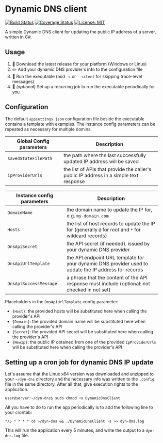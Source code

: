 # Dynamic DNS client

[![Build Status](https://github.com/balazs-kis/dynamic-dns/workflows/build-and-test/badge.svg "Build Status")](https://github.com/balazs-kis/dynamic-dns/actions?query=workflow%3A%22build-and-test%22)
[![Coverage Status](https://codecov.io/gh/balazs-kis/dynamic-dns/branch/main/graph/badge.svg)](https://codecov.io/gh/balazs-kis/dynamic-dns)
[![License: MIT](https://img.shields.io/badge/license-MIT-blueviolet)](https://opensource.org/licenses/MIT)

A simple Dynamic DNS client for updating the public IP address of a server, written in C#.

## Usage
1. :floppy_disk: Download the latest release for your platform (Windows or Linux)
2. :pencil2: Add your dynamic DNS provider's info to the configuration file
3. :rocket: Run the executable (add `-s` or `--silent` for skipping trace-level messages)
4. :arrows_counterclockwise: _(optional)_ Set up a recurring job to run the executable periodically for you

## Configuration
The default `appsettings.json` configuration file beside the executable contains a template with examples. The instance config parameters can be repeated as necessary for multiple domins.

| Global Config parameters | Description                                                                                |
| ------------------------ | ------------------------------------------------------------------------------------------ |
| `savedStateFilePath`     | the path where the last successfully updated IP address will be saved                      |
| `ipProviderUrls`         | the list of APIs that provide the caller's public IP address in a simple text response     |

| Instance config parameters | Description                                                                                            |
| -------------------------- | ------------------------------------------------------------------------------------------------------ |
| `DomainName`               | the domain name to update the IP for, e.g. `my-domain.com`                                             |
| `Hosts`                    | the list of host records to update the IP for (generally `@` for root and `*` for wildcard records)    |
| `DnsApiSecret`             | the API secret (if needed), issued by your dynamic DNS provider                                        |
| `DnsApiUrlTemplate`        | the API endpoint URL template for your dynamic DNS provider used to update the IP address for records  |
| `DnsApiSuccessMessage`     | a phrase that the content of the API response must include (optional: not checked in not set)          |

Placeholders in the `DnsApiUrlTemplate` config parameter:
- `{Host}`: the provided hosts will be substituted here when calling the provider's API
- `{Domain}`: the provided domain name will be substituted here when calling the provider's API
- `{Secret}`: the provided API secret will be substituted here when calling the provider's API
- `{NewIp}`: the public IP obtained from one of the provided `IpProviderUrls` will be substituted here when calling the provider's API

## Setting up a cron job for dynamic DNS IP update
Let's assume that the Linux x64 version was downloaded and unzipped to your `~/dyn-dns` directory and the necessary info was written to the `.config` file in the same directory.
After all that, give execution rights to the application:
```console
user@server:~/dyn-dns$ sudo chmod +x DynamicDnsClient
```
All you have to do to run the app periodically is to add the following line to your crontab:
```cron
*/5 * * * * cd ~/dyn-dns && ./DynamicDnsClient -s >> dyn-dns.log
```
This will run the application every 5 minutes, and write the output to a `dyn-dns.log` file.
